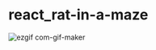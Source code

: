 # react_rat-in-a-maze
![ezgif com-gif-maker](https://github.com/amouchaldev/react_rat-in-a-maze/assets/69693216/08e22608-24b3-4703-b64e-229d7d6bf792)
